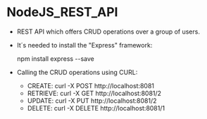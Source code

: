 # NodeJS_REST_API

- REST API which offers CRUD operations over a group of users.

- It´s needed to install the "Express" framework:

  npm install express --save

- Calling the CRUD operations using CURL:

	* CREATE:   curl -X POST http://localhost:8081
	* RETRIEVE: curl -X GET http://localhost:8081/2
	* UPDATE:   curl -X PUT http://localhost:8081/2
	* DELETE:   curl -X DELETE http://localhost:8081/1
